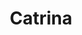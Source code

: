 ---
pid: mp115
title: Catrina
location_transcription: 9 st South Philadelphia
coordinates: "[-75.157108615378, 39.942679710056]"
zipcode: '19148'
gen_neighborhood: South Philadelphia
neighborhood: Whitman,Pennsport,South Philadelphia
outside_phl: 
age: '33'
age_range: 30-39
instagram: 
image_file_name: mp_115.jpg
proposal_transcription: Se festeva cada 1 yz de Noviembre dia de los muertos se hacen
  ofrendos secide que los muertos regresan esos dias para disfrutar de las ofrendas,
  como pan, mole, tequila, tamales...
topic: Race Ethnicity
topic_summary: '0'
type: Celebration
keywords_other: day of the dead, south philly
credit: Catrina
image_labels: 
twitter: 
facebook: 
permalink: "/monuments/mp115/"
layout: item-page
---